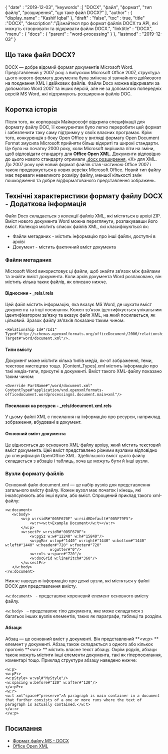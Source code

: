 {
  "date" : "2019-12-03",
  "keywords" :[ "DOCX", "файл", "формат", "тип файлу", "розширення", "що таке файл DOCX?" ],
  "author" : {
    "display_name" : "Kashif Iqbal"
},
  "draft" : "false",
  "toc" : true,
  "title" :"DOCX",
  "description":"Дізнайтеся про формат файлів DOCX та API, які можуть створювати та відкривати файли DOCX.",
  "linktitle" : "DOCX",
  "menu" : {
    "docs" : {
      "parent" : "word-processing"
}
},
  "lastmod" : "2019-12-03"
}

## Що таке файл DOCX? ##

DOCX — добре відомий формат документів Microsoft Word. Представлений у 2007 році з випуском Microsoft Office 2007, структура цього нового формату документа була змінена зі звичайного двійкового на поєднання XML і двійкових файлів. Файли Docx можна відкривати за допомогою Word 2007 та інших версій, але не за допомогою попередніх версій MS Word, які підтримують розширення файлів DOC.

## Коротка історія ##

Після того, як корпорація Майкрософт відкрила специфікації для формату файлу DOC, її конкурентам було легко переробити цей формат і забезпечити таку саму підтримку у своїх власних програмах. Крім того, конкуренція з боку Open Office у вигляді формату Open Document Format змусила Microsoft прийняти більш відкриті та широкі стандарти. Це було на початку 2000 року, коли Microsoft вирішила піти на зміни, щоб відповідати стандарту для **Office Open XML**. Документи відповідно до цього нового стандарту отримали [.docx розширення](https://learn.microsoft.com/en-us/openspecs/office_standards/ms-docx/b839fe1f-e1ca-4fa6-8c26-5954d0abbccd), «X» для XML. До 2007 року цей новий формат файлів став частиною Office 2007 і також продовжується в нових версіях Microsoft Office. Новий тип файлу має переваги невеликого розміру файлу, меншої кількості змін пошкодження та добре відформатованого представлення зображень.

## Технічні характеристики формату файлу DOCX - Додаткова інформація

Файл Docx складається з колекції файлів XML, які містяться в архіві ZIP. Вміст нового документа Word можна переглянути, розпакувавши його вміст. Колекція містить список файлів XML, які класифікуються як:

* Файли метаданих - містить інформацію про інші файли, доступні в архіві
* Документ - містить фактичний вміст документа

### Файли метаданих ###

Microsoft Word використовує ці файли, щоб знайти зв’язок між файлами та знайти вміст документа. Коли архів документа Word розпаковано, він містить кілька таких файлів, як описано нижче.

#### Відносини - \_rels/.rels ####

Цей файл містить інформацію, яка вказує MS Word, де шукати вміст документа та інші посилання. Кожен зв’язок ідентифікується унікальним ідентифікатором зв’язку та вказує файл XML, на який посилається, як цільовий. Зразок файлу зв’язків показано таким чином:

```
<Relationship Id#"rId1" Type#"http://schemas.openxmlformats.org/officeDocument/2006/relationships/officeDocument" Target#"word/document.xml"/>.
```

#### Типи вмісту ####

Документ може містити кілька типів медіа, як-от зображення, теми, текстове мистецтво тощо. [Content_Types].xml містить інформацію про такі медіа-типи, присутні в документі. Вміст такого XML-файлу показано таким чином:

```
<Override PartName#"/word/document.xml" ContentType#"application/vnd.openxmlformats-officedocument.wordprocessingml.document.main+xml"/>
```

#### Посилання на ресурси - \_rels/document.xml.rels ####

У цьому файлі XML є посилання на інформацію про ресурси, наприклад зображення, вбудовані в документ.

#### Основний вміст документа ####

Це відноситься до основного XML-файлу архіву, який містить текстовий вміст документа. Цей вміст представлено різними вузлами відповідно до специфікацій OpenOffice XML. Здебільшого вміст цього файлу складається з абзаців і таблиць, хоча це можуть бути й інші вузли.

### Вузли формату файлів ###

Основний файл document.xml — це набір вузлів для представлення загального вмісту файлу. Кожен вузол має початок і кінець, які інкапсулюють або інші вузли, або вміст. Спрощений приклад такого xml-файлу:

```
<w:document>
   <w:body>
       <w:p w:rsidR#"005F670F" w:rsidRDefault#"005F79F5">
           <w:r><w:t>Example Document</w:t></w:r>
       </w:p>
       <w:sectPr w:rsidR#"005F670F">
           <w:pgSz w:w#"12240" w:h#"15840"/>
           <w:pgMar w:top#"1440" w:right#"1440" w:bottom#"1440" w:left#"1440" w:header#"720" w:footer#"720"
                    w:gutter#"0"/>
           <w:cols w:space#"720"/>
           <w:docGrid w:linePitch#"360"/>
       </w:sectPr>
   </w:body>
</w:document>
```

Нижче наведено інформацію про деякі вузли, які містяться у файлі DOCX для представлення вмісту.

`<w:document> ` - представляє кореневий елемент основного вмісту файлу.

`<w:body> ` – представляє тіло документа, яке може складатися з багатьох інших вузлів елементів, таких як параграфи, таблиці та розділи.

#### Абзаци ####

Абзац — це основний вміст у документі. Він представлений **<w:p> ** елемент у документі. Абзац також складається з одного або кількох прогонів **<w:r> ** містить власне текст абзацу. Окрім рядків, абзаци також можуть містити інші елементи документа, такі як гіперпосилання, коментарі тощо. Приклад структури абзацу наведено нижче:

```
<w:p>
<w:pPr>
<w:pStyle> w:val#"MyStyle"/>
<w:spacing w:before#"120" w:after#"120"/>
</w:pPr>
<w:r>
<w:t xml"space#"preserve">A paragraph is main container in a document that further consists of a one or more runs where the text of paragraph is actually contained.</w:t>
</w:r>
</w:p>
```

## Посилання ##

* [Формат файлу MS - DOCX](https://learn.microsoft.com/en-us/openspecs/office_standards/ms-docx/b839fe1f-e1ca-4fa6-8c26-5954d0abbccd)
* [Office Open XML](http://officeopenxml.com/)

